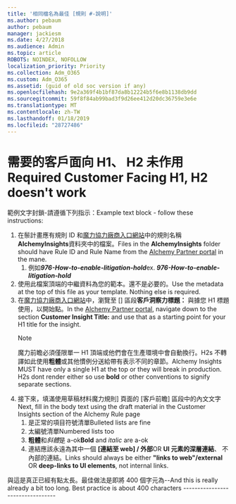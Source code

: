 ```yaml
---
title: '相同檔名為最佳 [規則 #-說明]'
ms.author: pebaum
author: pebaum
manager: jackiesm
ms.date: 4/27/2018
ms.audience: Admin
ms.topic: article
ROBOTS: NOINDEX, NOFOLLOW
localization_priority: Priority
ms.collection: Adm_O365
ms.custom: Adm_O365
ms.assetid: (guid of old soc version if any)
ms.openlocfilehash: 9e2a369f4b1bf87da8b12224b5f6e8b1138db9dd
ms.sourcegitcommit: 59f8f84ab99bad3f9d26ee412d20dc36759e3e6e
ms.translationtype: MT
ms.contentlocale: zh-TW
ms.lasthandoff: 01/18/2019
ms.locfileid: "28727486"
---
```

# <a name="required-customer-facing-h1-h2-doesnt-work"></a><span data-ttu-id="da66a-102">需要的客戶面向 H1、 H2 未作用</span><span class="sxs-lookup"><span data-stu-id="da66a-102">Required Customer Facing H1, H2 doesn't work</span></span>
<span data-ttu-id="da66a-103">範例文字封鎖-請遵循下列指示：</span><span class="sxs-lookup"><span data-stu-id="da66a-103">Example text block - follow these instructions:</span></span>

1. <span data-ttu-id="da66a-104">在鬃計畫應有規則 ID 和[魔力協力廠商入口網站](https://alchemyportal.azurewebsites.net)中的規則名稱**AlchemyInsights**資料夾中的檔案。</span><span class="sxs-lookup"><span data-stu-id="da66a-104">Files in the **AlchemyInsights** folder should have Rule ID and Rule Name from the [Alchemy Partner portal](https://alchemyportal.azurewebsites.net) in the mane.</span></span>
    1. <span data-ttu-id="da66a-p101">例如***976-How-to-enable-litigation-hold***</span><span class="sxs-lookup"><span data-stu-id="da66a-p101">ex. ***976-How-to-enable-litigation-hold***</span></span>
1. <span data-ttu-id="da66a-p102">使用此檔案頂端的中繼資料為您的範本。還不是必要的。</span><span class="sxs-lookup"><span data-stu-id="da66a-p102">Use the metadata at the top of this file as your template. Nothing else is required.</span></span>
1. <span data-ttu-id="da66a-109">在[魔力協力廠商入口網站](https://alchemyportal.azurewebsites.net)中，瀏覽至 [] 區段**客戶洞察力標題：** 與據您 H1 標題使用，以開始點。</span><span class="sxs-lookup"><span data-stu-id="da66a-109">In the [Alchemy Partner portal](https://alchemyportal.azurewebsites.net), navigate down to the section **Customer Insight Title:** and use that as a starting point for your H1 title for the insight.</span></span> 
    > [!NOTE]
    > <span data-ttu-id="da66a-p103">魔力前瞻必須僅限單一 H1 頂端或他們會在生產環境中會自動換行。H2s 不轉譯如此使用**粗體**或其他慣例分送給帶有表示不同的章節。</span><span class="sxs-lookup"><span data-stu-id="da66a-p103">Alchemy Insights MUST have only a single H1 at the top or they will break in production. H2s dont render either so use **bold** or other conventions to signify separate sections.</span></span>
1. <span data-ttu-id="da66a-112">接下來，填滿使用草稿材料魔力規則] 頁面的 [客戶前瞻] 區段中的內文文字</span><span class="sxs-lookup"><span data-stu-id="da66a-112">Next, fill in the body text using the draft material in the Customer Insights section of the Alchemy Rule page</span></span>
    1. <span data-ttu-id="da66a-113">是正常的項目符號清單</span><span class="sxs-lookup"><span data-stu-id="da66a-113">Bulleted lists are fine</span></span>
    1. <span data-ttu-id="da66a-114">太編號清單</span><span class="sxs-lookup"><span data-stu-id="da66a-114">Numbered lists too</span></span>
    1. <span data-ttu-id="da66a-115">**粗體**和*斜體*是 a-ok</span><span class="sxs-lookup"><span data-stu-id="da66a-115">**Bold** and *italic* are a-ok</span></span>
    1. <span data-ttu-id="da66a-116">連結應該永遠為其中一個 **[連結至 web] / 外部**OR **UI 元素的深層連結**、 不內部的連結。</span><span class="sxs-lookup"><span data-stu-id="da66a-116">Links should always be either **"links to web"/external** OR **deep-links to UI elements**, not internal links.</span></span>

<span data-ttu-id="da66a-p104">與這是真正已經有點太長。最佳做法是即將 400 個字元為--</span><span class="sxs-lookup"><span data-stu-id="da66a-p104">And this is really already a bit too long. Best practice is about 400 characters ---------------------------------</span></span>